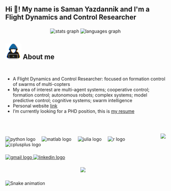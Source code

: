 <h2 align="left">Hi 👋! My name is Saman Yazdannik and I'm a Flight Dynamics and Control Researcher</h2>

###

<div align="center">
  <img src="https://github-readme-stats.vercel.app/api?username=Yazdannik&hide_title=false&hide_rank=false&show_icons=true&include_all_commits=true&count_private=true&disable_animations=false&theme=dracula&locale=en&hide_border=false" height="150" alt="stats graph"  />
  <img src="https://github-readme-stats.vercel.app/api/top-langs?username=Yazdannik&locale=en&hide_title=false&layout=compact&card_width=320&langs_count=5&theme=dracula&hide_border=false" height="150" alt="languages graph"  />
</div>

###


## <picture><img src = "https://github.com/0xAbdulKhalid/0xAbdulKhalid/raw/main/assets/mdImages/about_me.gif" width = 50px></picture> **About me**

<br>

- A Flight Dynamics and Control Researcher: focused on formation control of swarms of multi-copters
- My area of interest are multi-agent systems; cooperative control; formation control; autonomous robots; complex systems; model predictive control; cognitive systems; swarm intelligence
- Personal website [link](https://www.0xabdulkhalid.ml)
- I’m currently looking for a PHD position, this is [my resume]([https://read.cv/0xabdulkhalid](https://www.linkedin.com/in/saman-yazdannik/))

<br><br>

<img align="right" height="150" src="https://media.licdn.com/dms/image/C4D03AQGPYs1HbuhmAQ/profile-displayphoto-shrink_400_400/0/1560198790413?e=1698883200&v=beta&t=pitiyCc4XH6AgQWDwu7Nx2-oJaX-1FEnNkwrQDc-Me8"  />

###

<div align="left">
  <img src="https://cdn.jsdelivr.net/gh/devicons/devicon/icons/python/python-original.svg" height="30" alt="python logo"  />
  <img width="12" />
  <img src="https://cdn.jsdelivr.net/gh/devicons/devicon/icons/matlab/matlab-original.svg" height="30" alt="matlab logo"  />
  <img width="12" />
  <img src="https://cdn.jsdelivr.net/gh/devicons/devicon/icons/julia/julia-original.svg" height="30" alt="julia logo"  />
  <img width="12" />
  <img src="https://cdn.jsdelivr.net/gh/devicons/devicon/icons/r/r-original.svg" height="30" alt="r logo"  />
  <img width="12" />
  <img src="https://cdn.jsdelivr.net/gh/devicons/devicon/icons/cplusplus/cplusplus-original.svg" height="30" alt="cplusplus logo"  />
</div>


###

<div align="left">
  <a href="samanyazdannik@gmail.com" target="_blank">
    <img src="https://img.shields.io/static/v1?message=Gmail&logo=gmail&label=&color=D14836&logoColor=white&labelColor=&style=for-the-badge" height="35" alt="gmail logo"  />
  </a>
  <a href="https://www.linkedin.com/in/saman-yazdannik/" target="_blank">
    <img src="https://img.shields.io/static/v1?message=LinkedIn&logo=linkedin&label=&color=0077B5&logoColor=white&labelColor=&style=for-the-badge" height="35" alt="linkedin logo"  />
  </a>
</div>

###

<div align="center">
  <img src="https://profile-counter.glitch.me/Yazdannik/count.svg?"  />
</div>

###

<img src="https://raw.githubusercontent.com/Yazdannik/Yazdannik/output/snake.svg" alt="Snake animation" />

###
